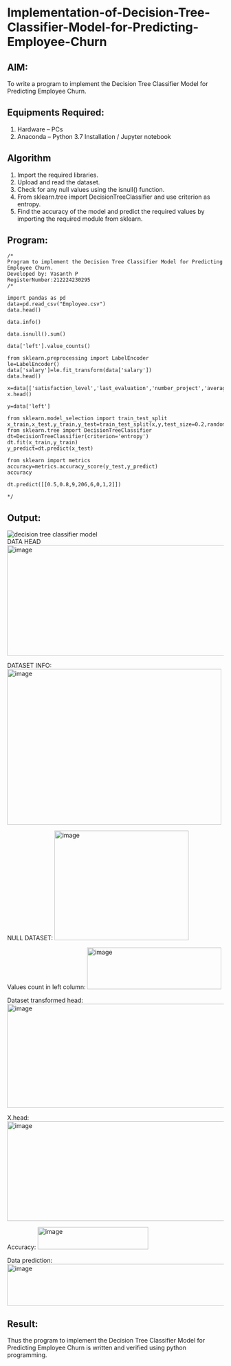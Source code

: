 # Implementation-of-Decision-Tree-Classifier-Model-for-Predicting-Employee-Churn

## AIM:
To write a program to implement the Decision Tree Classifier Model for Predicting Employee Churn.

## Equipments Required:
1. Hardware – PCs
2. Anaconda – Python 3.7 Installation / Jupyter notebook

## Algorithm
1. Import the required libraries.
2. Upload and read the dataset.
3. Check for any null values using the isnull() function.
4. From sklearn.tree import DecisionTreeClassifier and use criterion as entropy.
5. Find the accuracy of the model and predict the required values by importing the required module from sklearn.

## Program:
```
/*
Program to implement the Decision Tree Classifier Model for Predicting Employee Churn.
Developed by: Vasanth P
RegisterNumber:212224230295
/*

import pandas as pd
data=pd.read_csv("Employee.csv")
data.head()

data.info()

data.isnull().sum()

data['left'].value_counts()

from sklearn.preprocessing import LabelEncoder
le=LabelEncoder()
data['salary']=le.fit_transform(data['salary'])
data.head()

x=data[['satisfaction_level','last_evaluation','number_project','average_montly_hours','time_spend_company','Work_accident','promotion_last_5years','salary']]
x.head()

y=data['left']

from sklearn.model_selection import train_test_split
x_train,x_test,y_train,y_test=train_test_split(x,y,test_size=0.2,random_state=100)
from sklearn.tree import DecisionTreeClassifier
dt=DecisionTreeClassifier(criterion='entropy')
dt.fit(x_train,y_train)
y_predict=dt.predict(x_test)

from sklearn import metrics
accuracy=metrics.accuracy_score(y_test,y_predict)
accuracy

dt.predict([[0.5,0.8,9,206,6,0,1,2]]) 

*/
```

## Output:
![decision tree classifier model](sam.png)\
DATA HEAD
<img width="1391" height="257" alt="image" src="https://github.com/user-attachments/assets/ec2661fd-fdc7-462b-b43c-a6b2504ad2d7" />

DATASET INFO:
<img width="498" height="362" alt="image" src="https://github.com/user-attachments/assets/2531c5fe-54e4-46e1-8d65-eb2a09ce6420" />

NULL DATASET:
<img width="312" height="255" alt="image" src="https://github.com/user-attachments/assets/b51eb219-dd41-439d-9a12-4a0085781e0d" />

Values count in left column:
<img width="312" height="97" alt="image" src="https://github.com/user-attachments/assets/2036cc58-dd46-4531-81d1-e146d6d70e9d" />

Dataset transformed head:
<img width="1371" height="242" alt="image" src="https://github.com/user-attachments/assets/6e117b90-757e-4709-b243-9869bec7b7a5" />

X.head:
<img width="1228" height="232" alt="image" src="https://github.com/user-attachments/assets/fb08b852-287b-4b60-a0cf-4a66dd66d7f3" />

Accuracy:
<img width="257" height="52" alt="image" src="https://github.com/user-attachments/assets/9e515205-fd67-41a8-acda-d862c41fb6c1" />

Data prediction:
<img width="1372" height="97" alt="image" src="https://github.com/user-attachments/assets/07f8f873-dc46-495a-8099-36fde5b62f92" />

## Result:
Thus the program to implement the  Decision Tree Classifier Model for Predicting Employee Churn is written and verified using python programming.
